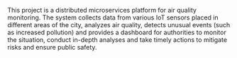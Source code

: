 This project is a distributed microservices platform for air quality monitoring. The system collects data from various IoT sensors placed in different areas of the city, analyzes air quality, detects unusual events (such as increased pollution) and provides a dashboard for authorities to monitor the situation, conduct in-depth analyses and take timely actions to mitigate risks and ensure public safety.

